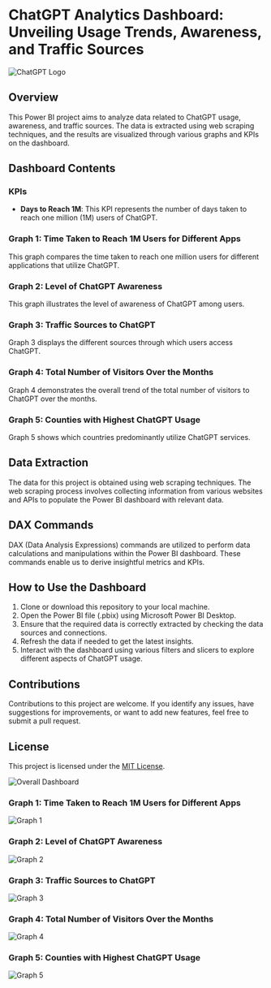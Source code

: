 # ChatGPT Analytics Dashboard: Unveiling Usage Trends, Awareness, and Traffic Sources

![ChatGPT Logo](/images/download.png)

## Overview
This Power BI project aims to analyze data related to ChatGPT usage, awareness, and traffic sources. The data is extracted using web scraping techniques, and the results are visualized through various graphs and KPIs on the dashboard.

## Dashboard Contents

### KPIs
- **Days to Reach 1M**: This KPI represents the number of days taken to reach one million (1M) users of ChatGPT.

### Graph 1: Time Taken to Reach 1M Users for Different Apps
This graph compares the time taken to reach one million users for different applications that utilize ChatGPT.

### Graph 2: Level of ChatGPT Awareness
This graph illustrates the level of awareness of ChatGPT among users.

### Graph 3: Traffic Sources to ChatGPT
Graph 3 displays the different sources through which users access ChatGPT.

### Graph 4: Total Number of Visitors Over the Months
Graph 4 demonstrates the overall trend of the total number of visitors to ChatGPT over the months.

### Graph 5: Counties with Highest ChatGPT Usage
Graph 5 shows which countries predominantly utilize ChatGPT services.

## Data Extraction
The data for this project is obtained using web scraping techniques. The web scraping process involves collecting information from various websites and APIs to populate the Power BI dashboard with relevant data.

## DAX Commands
DAX (Data Analysis Expressions) commands are utilized to perform data calculations and manipulations within the Power BI dashboard. These commands enable us to derive insightful metrics and KPIs.

## How to Use the Dashboard
1. Clone or download this repository to your local machine.
2. Open the Power BI file (.pbix) using Microsoft Power BI Desktop.
3. Ensure that the required data is correctly extracted by checking the data sources and connections.
4. Refresh the data if needed to get the latest insights.
5. Interact with the dashboard using various filters and slicers to explore different aspects of ChatGPT usage.

## Contributions
Contributions to this project are welcome. If you identify any issues, have suggestions for improvements, or want to add new features, feel free to submit a pull request.

## License
This project is licensed under the [MIT License](LICENSE).





![Overall Dashboard](images/chatgpt_dashboard.png)

### Graph 1: Time Taken to Reach 1M Users for Different Apps
![Graph 1](images/ttakentoreach1m.png)

### Graph 2: Level of ChatGPT Awareness
![Graph 2](images/loca.png)

### Graph 3: Traffic Sources to ChatGPT
![Graph 3](images/tsoc.png)

### Graph 4: Total Number of Visitors Over the Months
![Graph 4](images/tnov.png)

### Graph 5: Counties with Highest ChatGPT Usage
![Graph 5](images/percent.png)
